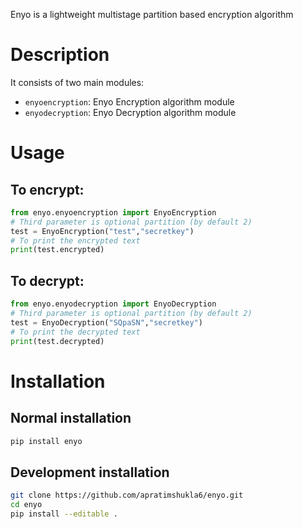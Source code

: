 Enyo is a lightweight multistage partition based encryption algorithm

# Description
    
It consists of two main modules:

- `enyoencryption`: Enyo Encryption algorithm module
- `enyodecryption`: Enyo Decryption algorithm module

# Usage
    
## To encrypt:
```python
from enyo.enyoencryption import EnyoEncryption
# Third parameter is optional partition (by default 2)
test = EnyoEncryption("test","secretkey")
# To print the encrypted text
print(test.encrypted)
```

## To decrypt:
```python
from enyo.enyodecryption import EnyoDecryption
# Third parameter is optional partition (by default 2)
test = EnyoDecryption("SQpaSN","secretkey")
# To print the decrypted text
print(test.decrypted)
```

# Installation
 
## Normal installation

```bash
pip install enyo
```

## Development installation

```bash
git clone https://github.com/apratimshukla6/enyo.git
cd enyo
pip install --editable .
```